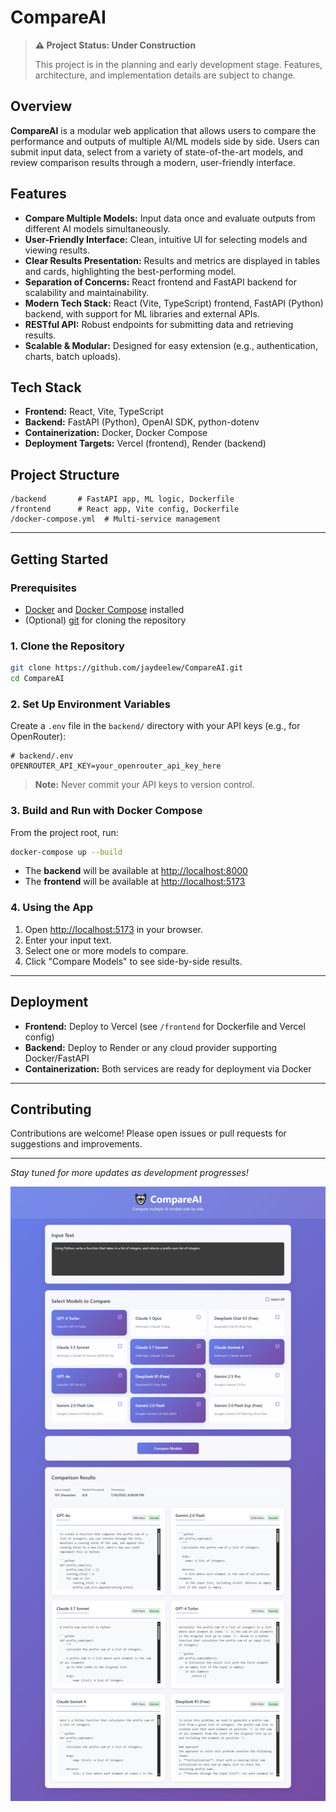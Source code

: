 # CompareAI

> **⚠️ Project Status: Under Construction**
>
> This project is in the planning and early development stage. Features, architecture, and implementation details are subject to change.

## Overview

**CompareAI** is a modular web application that allows users to compare the performance and outputs of multiple AI/ML models side by side. Users can submit input data, select from a variety of state-of-the-art models, and review comparison results through a modern, user-friendly interface.

## Features

- **Compare Multiple Models:** Input data once and evaluate outputs from different AI models simultaneously.
- **User-Friendly Interface:** Clean, intuitive UI for selecting models and viewing results.
- **Clear Results Presentation:** Results and metrics are displayed in tables and cards, highlighting the best-performing model.
- **Separation of Concerns:** React frontend and FastAPI backend for scalability and maintainability.
- **Modern Tech Stack:** React (Vite, TypeScript) frontend, FastAPI (Python) backend, with support for ML libraries and external APIs.
- **RESTful API:** Robust endpoints for submitting data and retrieving results.
- **Scalable & Modular:** Designed for easy extension (e.g., authentication, charts, batch uploads).

## Tech Stack

- **Frontend:** React, Vite, TypeScript
- **Backend:** FastAPI (Python), OpenAI SDK, python-dotenv
- **Containerization:** Docker, Docker Compose
- **Deployment Targets:** Vercel (frontend), Render (backend)

## Project Structure

```
/backend       # FastAPI app, ML logic, Dockerfile
/frontend      # React app, Vite config, Dockerfile
/docker-compose.yml  # Multi-service management
```

---

## Getting Started

### Prerequisites

- [Docker](https://www.docker.com/get-started) and [Docker Compose](https://docs.docker.com/compose/) installed
- (Optional) [git](https://git-scm.com/) for cloning the repository

### 1. Clone the Repository

```bash
git clone https://github.com/jaydeelew/CompareAI.git
cd CompareAI
```

### 2. Set Up Environment Variables

Create a `.env` file in the `backend/` directory with your API keys (e.g., for OpenRouter):

```env
# backend/.env
OPENROUTER_API_KEY=your_openrouter_api_key_here
```

> **Note:** Never commit your API keys to version control.

### 3. Build and Run with Docker Compose

From the project root, run:

```bash
docker-compose up --build
```

- The **backend** will be available at [http://localhost:8000](http://localhost:8000)
- The **frontend** will be available at [http://localhost:5173](http://localhost:5173)

### 4. Using the App

1. Open [http://localhost:5173](http://localhost:5173) in your browser.
2. Enter your input text.
3. Select one or more models to compare.
4. Click "Compare Models" to see side-by-side results.

---

## Deployment

- **Frontend:** Deploy to Vercel (see `/frontend` for Dockerfile and Vercel config)
- **Backend:** Deploy to Render or any cloud provider supporting Docker/FastAPI
- **Containerization:** Both services are ready for deployment via Docker

---

## Contributing

Contributions are welcome! Please open issues or pull requests for suggestions and improvements.

---

_Stay tuned for more updates as development progresses!_

![CompareAI](CompareAI.png)
